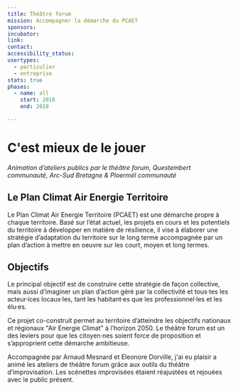 ```yaml
---
title: Théâtre forum
mission: Accompagner la démarche du PCAET
sponsors:
incubator:
link:
contact:
accessibility_status:
usertypes:
  - particulier
  - entreprise
stats: true
phases:
  - name: all
    start: 2018
    end: 2018

---
```

# C'est mieux de le jouer
_Animation d’ateliers publics par le théâtre forum,
Questembert communauté, Arc-Sud Bretagne & Ploermël communauté_

## Le Plan Climat Air Energie Territoire 

Le Plan Climat Air Energie Territoire (PCAET) est une démarche propre à chaque territoire.
Basé sur l’état actuel, les projets en cours et les potentiels du territoire à développer en matière de résilience, il vise à élaborer une stratégie d’adaptation du territoire sur le long terme accompagnée par un plan d’action à mettre en oeuvre sur les court, moyen et long termes.

## Objectifs 

Le principal objectif est de construire cette stratégie de façon collective, mais aussi d’imaginer un plan d’action géré par la collectivité et tous·tes les acteur·ices locaux·les, tant les habitant·es que les professionnel·les et les élu·es.

Ce projet co-construit permet au territoire d’atteindre les objectifs nationaux et régionaux "Air Energie Climat" à l’horizon 2050.
Le théâtre forum est un des leviers pour que les citoyen·nes soient force de proposition et s’approprient cette démarche ambitieuse.

Accompagnée par Arnaud Mesnard et Eleonore Dorville, j'ai eu plaisir a animé les ateliers de théâtre forum grâce aux outils du théâtre d’improvisation. Les scénettes improvisées étaient réajustées et rejouées avec le public présent.
